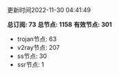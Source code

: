 更新时间2022-11-30 04:41:49

**总订阅: 73**
**总节点: 1158**
**有效节点: 301**
- trojan节点: 63
- v2ray节点: 207
- ss节点: 30
- ssr节点: 1
